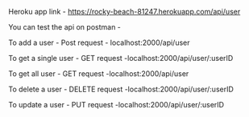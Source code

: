 Heroku app link - https://rocky-beach-81247.herokuapp.com/api/user

You can test the api on postman -

To add a user - Post request - localhost:2000/api/user

To get a single user - GET request -localhost:2000/api/user/:userID

To get all user - GET request -localhost:2000/api/user

To delete a user - DELETE request -localhost:2000/api/user/:userID

To update a user - PUT request -localhost:2000/api/user/:userID
